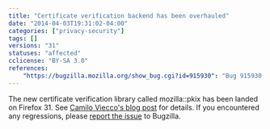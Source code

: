 ```yaml
---
title: "Certificate verification backend has been overhauled"
date: "2014-04-03T19:31:02-04:00"
categories: ["privacy-security"]
tags: []
versions: "31"
statuses: "affected"
cclicense: "BY-SA 3.0"
references:
    "https://bugzilla.mozilla.org/show_bug.cgi?id=915930": "Bug 915930 – Make mozilla::pkix the default certificate verifier"
---
```

The new certificate verification library called mozilla::pkix has been landed on Firefox 31. See [Camilo Viecco's blog post](https://blog.mozilla.org/security/2014/04/24/exciting-updates-to-certificate-verification-in-gecko/) for details. If you encountered any regressions, please [report the issue](https://bugzilla.mozilla.org/enter_bug.cgi?product=Core&component=Security%3A%20PSM) to Bugzilla.

